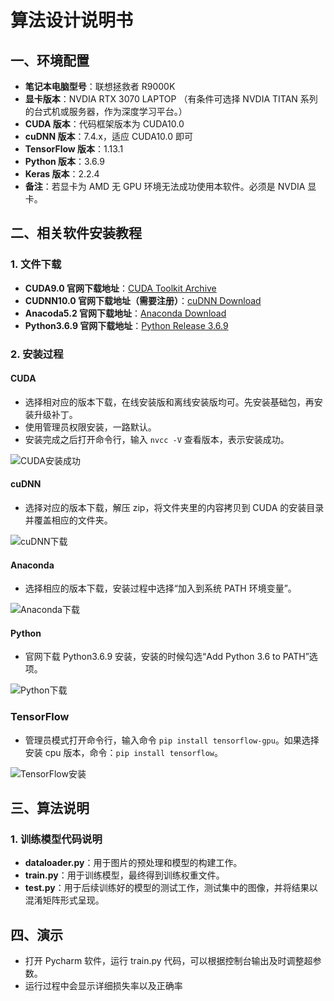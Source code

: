 # 算法设计说明书

## 一、环境配置

- **笔记本电脑型号**：联想拯救者 R9000K
- **显卡版本**：NVDIA RTX 3070 LAPTOP （有条件可选择 NVDIA TITAN 系列的台式机或服务器，作为深度学习平台。）
- **CUDA 版本**：代码框架版本为 CUDA10.0
- **cuDNN 版本**：7.4.x，适应 CUDA10.0 即可
- **TensorFlow 版本**：1.13.1
- **Python 版本**：3.6.9
- **Keras 版本**：2.2.4
- **备注**：若显卡为 AMD 无 GPU 环境无法成功使用本软件。必须是 NVDIA 显卡。

## 二、相关软件安装教程

### 1. 文件下载

- **CUDA9.0 官网下载地址**：[CUDA Toolkit Archive](https://developer.nvidia.com/cuda-toolkit-archive)
- **CUDNN10.0 官网下载地址（需要注册）**：[cuDNN Download](https://developer.nvidia.com/rdp/cudnn-download)
- **Anacoda5.2 官网下载地址**：[Anaconda Download](https://www.anaconda.com/download/)
- **Python3.6.9 官网下载地址**：[Python Release 3.6.9](https://www.python.org/downloads/release/python-369/)

### 2. 安装过程

#### CUDA

- 选择相对应的版本下载，在线安装版和离线安装版均可。先安装基础包，再安装升级补丁。
- 使用管理员权限安装，一路默认。
- 安装完成之后打开命令行，输入 `nvcc -V` 查看版本，表示安装成功。

![CUDA安装成功](图片URL)

#### cuDNN

- 选择对应的版本下载，解压 zip，将文件夹里的内容拷贝到 CUDA 的安装目录并覆盖相应的文件夹。

![cuDNN下载](图片URL)

#### Anaconda

- 选择相应的版本下载，安装过程中选择“加入到系统 PATH 环境变量”。

![Anaconda下载](图片URL)

#### Python

- 官网下载 Python3.6.9 安装，安装的时候勾选“Add Python 3.6 to PATH”选项。

![Python下载](图片URL)

### TensorFlow

- 管理员模式打开命令行，输入命令 `pip install tensorflow-gpu`。如果选择安装 cpu 版本，命令：`pip install tensorflow`。

![TensorFlow安装](图片URL)

## 三、算法说明

### 1. 训练模型代码说明

- **dataloader.py**：用于图片的预处理和模型的构建工作。
- **train.py**：用于训练模型，最终得到训练权重文件。
- **test.py**：用于后续训练好的模型的测试工作，测试集中的图像，并将结果以混淆矩阵形式呈现。

## 四、演示

- 打开 Pycharm 软件，运行 train.py 代码，可以根据控制台输出及时调整超参数。
- 运行过程中会显示详细损失率以及正确率
